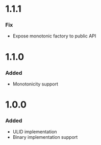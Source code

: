 # 1.1.1

### Fix

* Expose monotonic factory to public API

# 1.1.0

### Added

* Monotonicity support

# 1.0.0

### Added

* ULID implementation
* Binary implementation support
